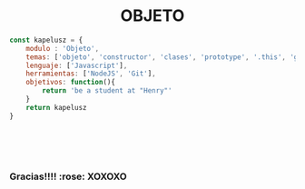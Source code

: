 <h1 align="center" >OBJETO</h1> 

```javascript
const kapelusz = {
    modulo : 'Objeto',
    temas: ['objeto', 'constructor', 'clases', 'prototype', '.this', 'get', 'set'],
    lenguaje: ['Javascript'],
    herramientas: ['NodeJS', 'Git'],
    objetivos: function(){
        return 'be a student at "Henry"'
    }
    return kapelusz
}
```




<br/>
<br/>
<br/>
<p align="center">
<h3 align="left">Gracias!!!!  :rose:   XOXOXO